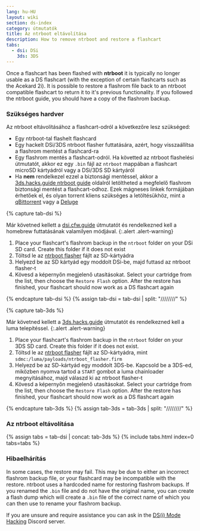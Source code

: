 ```yaml
---
lang: hu-HU
layout: wiki
section: ds-index
category: útmutatók
title: Az ntrboot eltávolítása
description: How to remove ntrboot and restore a flashcart
tabs:
  - dsi: DSi
    3ds: 3DS
---
```


Once a flashcart has been flashed with **ntrboot** it is typically no longer usable as a DS flashcart (with the exception of certain flashcarts such as the Acekard 2i). It is possible to restore a flashrom file back to an ntrboot compatible flashcart to return it to it's previous functionality. If you followed the ntrboot guide, you should have a copy of the flashrom backup.

### Szükséges hardver

Az ntrboot eltávolításához a flashcart-odról a következőre lesz szükséged:

- Egy ntrboot-tal flashelt flashcard
- Egy hackelt DSi/3DS ntrboot flasher futtatására, azért, hogy visszaállítsa a flashrom mentést a flashcard-ra
- Egy flashrom mentés a flashcart-odról. Ha követted az ntrboot flashelési útmutatót, akkor ez egy `.bin` fájl az `ntrboot` mappában a flashcart microSD kártyádról vagy a DSi/3DS SD kártyáról
- Ha **nem** rendelkezel ezzel a biztonsági mentéssel, akkor a [3ds.hacks.guide ntrboot guide](https://3ds.hacks.guide/installing-boot9strap-\(ntrboot\).html#section-v-removing-ntrboot) oldalról letöltheted a megfelelő flashrom biztonsági mentést a flashcart-odhoz. Ezek mágneses linkek formájában érhetőek el, és olyan torrent kliens szükséges a letöltésükhöz, mint a [qBittorrent](https://www.qbittorrent.org/download.php) vagy a [Deluge](http://dev.deluge-torrent.org/wiki/Download)

{% capture tab-dsi %}

Már követned kellett a [dsi.cfw.guide](https://dsi.cfw.guide) útmutatót és rendelkezned kell a homebrew futtatásának valamilyen módjával.
{:.alert .alert-warning}

1. Place your flashcart's flashrom backup in the `ntrboot` folder on your DSi SD card. Create this folder if it does not exist
2. Töltsd le az [ntrboot flasher](/assets/files/ntrboot_flasher_nds.nds) fájlt az SD-kártyádra
3. Helyezd be az SD kártyád egy moddolt DSi-be, majd futtasd az ntrboot flasher-t
4. Kövesd a képernyőn megjelenő utasításokat. Select your cartridge from the list, then choose the `Restore Flash` option. After the restore has finished, your flashcart should now work as a DS flashcart again

{% endcapture tab-dsi %}
{% assign tab-dsi = tab-dsi | split: "////////" %}

{% capture tab-3ds %}

Már követned kellett a [3ds.hacks.guide](https://3ds.hacks.guide) útmutatót és rendelkezned kell a luma telepítéssel.
{:.alert .alert-warning}

1. Place your flashcart's flashrom backup in the `ntrboot` folder on your 3DS SD card. Create this folder if it does not exist.
2. Töltsd le az [ntrboot flasher](/assets/files/ntrboot_flasher.firm) fájlt az SD-kártyádra, mint `sdmc:/luma/payloads/ntrboot_flasher.firm`
3. Helyezd be az SD-kártyád egy moddolt 3DS-be. Kapcsold be a 3DS-ed, miközben nyomva tartod a `START` gombot a luma chainloader megnyitásához, majd válaszd ki az ntrboot flasher-t
4. Kövesd a képernyőn megjelenő utasításokat. Select your cartridge from the list, then choose the `Restore Flash` option. After the restore has finished, your flashcart should now work as a DS flashcart again

{% endcapture tab-3ds %}
{% assign tab-3ds = tab-3ds | split: "////////" %}

### Az ntrboot eltávolítása

{% assign tabs = tab-dsi | concat: tab-3ds %}
{% include tabs.html index=0 tabs=tabs %}

### Hibaelhárítás

In some cases, the restore may fail. This may be due to either an incorrect flashrom backup file, or your flashcard may be incompatible with the restore. ntrboot uses a hardcoded name for restoring flashrom backups. If you renamed the `.bin` file and do not have the original name, you can create a flash dump which will create a `.bin` file of the correct name of which you can then use to rename your flashrom backup.

If you are unsure and require assistance you can ask in the [DS(i) Mode Hacking](https://ds-homebrew.com/discord) Discord server.
